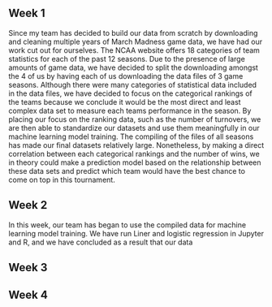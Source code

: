 ## Week 1

Since my team has decided to build our data from scratch by downloading and cleaning multiple years of March Madness game data, we have had our work cut out for ourselves. The NCAA website offers 18 categories of team statistics for each of the past 12 seasons. Due to the presence of large amounts of game data, we have decided to split the downloading amongst the 4 of us by having each of us downloading the data files of 3 game seasons. Although there were many categories of statistical data included in the data files, we have decided to focus on the categorical rankings of the teams because we conclude it would be the most direct and least complex data set to measure each teams performance in the season. By placing our focus on the ranking data, such as the number of turnovers, we are then able to standardize our datasets and use them meaningfully in our machine learning model training. The compiling of the files of all seasons has made our final datasets relatively large. Nonetheless, by making a direct correlation between each categorical rankings and the number of wins, we in theory could make a prediction model based on the relationship between these data sets and predict which team would have the best chance to come on top in this tournament.


## Week 2

In this week, our team has began to use the compiled data for machine learning model training. We have run Liner and logistic regression in Jupyter and R, and we have concluded as a result that our data 

## Week 3

## Week 4


